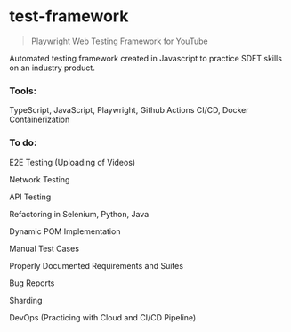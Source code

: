 # test-framework
> Playwright Web Testing Framework for YouTube


Automated testing framework created in Javascript to practice SDET skills on an industry product.


### Tools:
TypeScript, JavaScript, Playwright, Github Actions CI/CD, Docker Containerization


### To do:

E2E Testing (Uploading of Videos)

Network Testing

API Testing

Refactoring in Selenium, Python, Java

Dynamic POM Implementation

Manual Test Cases

Properly Documented Requirements and Suites

Bug Reports

Sharding

DevOps (Practicing with Cloud and CI/CD Pipeline)
